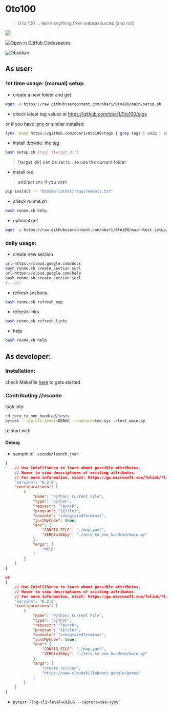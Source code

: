 # 0to100

> 0 to 100 ... learn anything from webresources (and not)

![](https://github.com/obar1/0to100/actions/workflows/pytest.yml/badge.svg)

[![Open in GitHub Codespaces](https://github.com/codespaces/badge.svg)](https://codespaces.new/obar1/0to100?quickstart=1)

![Obsidian](https://img.shields.io/badge/Obsidian-%23483699.svg?style=for-the-badge&logo=obsidian&logoColor=white)

## As user:

### 1st time usage: (manual) setup

- create a new folder and get

```bash
wget -q https://raw.githubusercontent.com/obar1/0to100/main/setup.sh
```

- check latest tag values at https://github.com/obar1/0to100/tags

or if you have [lynx](https://simple.wikipedia.org/wiki/Lynx_(web_browser)) or similar installed

```bash
lynx -dump https://github.com/obar1/0to100/tags | grep tags | uniq | sort
```

- install :bowtie: the tag

```bash
bash setup.sh [tag] [target_dir]
```
> [target_dir] can be set to `.` to use the current folder

- install req
> add/set env if you wish

```bash
pip install -r "0to100-latest/requirements.txt"
```

- check runme.sh

```bash
bash runme.sh help
```

- optional get

```bash
wget -q https://raw.githubusercontent.com/obar1/0to100/main/test_setup/.gitignore
```

### daily usage:

-  create new section

```bash
url=https://cloud.google.com/docs
bash runme.sh create_section $url
url=https://cloud.google.com/help
bash runme.sh create_section $url
#...etc
```
-  refresh sections

```bash
bash runme.sh refresh_map
```
-  refresh links

```bash
bash runme.sh refresh_links
```

- help

```bash
bash runme.sh help
```


## As developer:

### Installation:

check Makefile [here](./Makefile) to gets started

### Contributing //vscode

look into
```bash
cd zero_to_one_hundred/tests
pytest --log-cli-level=DEBUG --capture=tee-sys ./test_main.py
```

to start with

#### Debug

- sample of `.vscode/launch.json`
```json
{
    // Use IntelliSense to learn about possible attributes.
    // Hover to view descriptions of existing attributes.
    // For more information, visit: https://go.microsoft.com/fwlink/?linkid=830387
    "version": "0.2.0",
    "configurations": [
        {
            "name": "Python: Current File",
            "type": "python",
            "request": "launch",
            "program": "${file}",
            "console": "integratedTerminal",
            "justMyCode": true,
            "env": {
                "CONFIG_FILE": "./map.yaml",
                "ZEROto100py": "./zero_to_one_hundred/main.py"
            },
            "args": [
                "help"
            ]
        }
    ]
}

or
{
    // Use IntelliSense to learn about possible attributes.
    // Hover to view descriptions of existing attributes.
    // For more information, visit: https://go.microsoft.com/fwlink/?linkid=830387
    "version": "0.2.0",
    "configurations": [
        {
            "name": "Python: Current File",
            "type": "python",
            "request": "launch",
            "program": "${file}",
            "console": "integratedTerminal",
            "justMyCode": true,
            "env": {
                "CONFIG_FILE": "./map.yaml",
                "ZEROto100py": "./zero_to_one_hundred/main.py"
            },
            "args": [
                "create_section",
                "https://www.cloudskillsboost.google/games"
            ]
        }
    ]
}
```

- `pytest--log-cli-level=DEBUG --capture=tee-sys`v`
